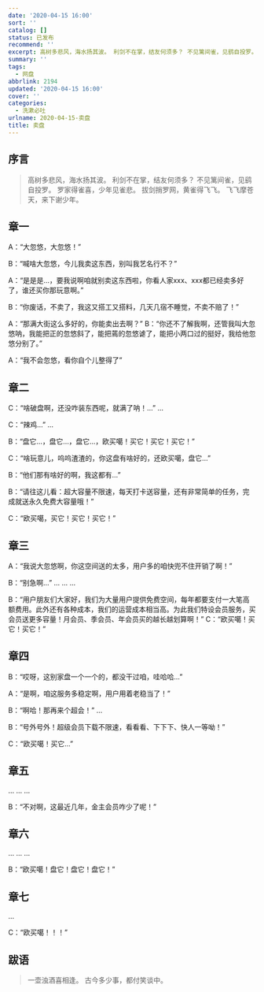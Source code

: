 ```yaml
---
date: '2020-04-15 16:00'
sort: ''
catalog: []
status: 已发布
recommend: ''
excerpt: 高树多悲风，海水扬其波。 利剑不在掌，结友何须多？ 不见篱间雀，见鹞自投罗。 罗家得雀喜，少年见雀悲。 拔剑捎罗网，黄雀得飞飞。 飞飞摩苍天，来下谢少年。
summary: ''
tags:
  - 网盘
abbrlink: 2194
updated: '2020-04-15 16:00'
cover: ''
categories:
  - 洗漱必吐
urlname: 2020-04-15-卖盘
title: 卖盘
---
```


## 序言


> 高树多悲风，海水扬其波。 利剑不在掌，结友何须多？ 不见篱间雀，见鹞自投罗。 罗家得雀喜，少年见雀悲。 拔剑捎罗网，黄雀得飞飞。 飞飞摩苍天，来下谢少年。


## 章一


A：“大忽悠，大忽悠！”


B：“喊啥大忽悠，今儿我卖这东西，别叫我艺名行不？” 


A：“是是是…，要我说啊咱就别卖这东西啦，你看人家xxx、xxx都已经卖多好了，谁还买你那玩意啊。” 


B：“你废话，不卖了，我这又搭工又搭料，几天几宿不睡觉，不卖不赔了！”


A：“那满大街这么多好的，你能卖出去啊？” B：“你还不了解我啊，还管我叫大忽悠呐，我能把正的忽悠斜了，能把蔫的忽悠谑了，能把小两口过的挺好，我给他忽悠分别了。” 


A：“我不会忽悠，看你自个儿整得了”


## 章二


C：“啥破盘啊，还没咋装东西呢，就满了呐！…” … 


C：“辣鸡…” … 


B：“盘它…，盘它…，盘它…，欧买噶！买它！买它！买它！” 


C：“啥玩意儿，呜呜渣渣的，你这盘有啥好的，还欧买噶，盘它…” 


B：“他们那有啥好的啊，我这都有…” 


B：“请往这儿看：超大容量不限速，每天打卡送容量，还有非常简单的任务，完成就送永久免费大容量哦！” 


C：“欧买噶，买它！买它！买它！”


## 章三


A：“我说大忽悠啊，你这空间送的太多，用户多的咱快兜不住开销了啊！” 


B：“别急啊…” … … … 


B：“用户朋友们大家好，我们为大量用户提供免费空间，每年都要支付一大笔高额费用。此外还有各种成本，我们的运营成本相当高。为此我们特设会员服务，买会员送更多容量！月会员、季会员、年会员买的越长越划算啊！” C：“欧买噶！买它！买它！”


## 章四


B：“哎呀，这别家盘一个一个的，都没干过咱，哇哈哈…” 


A：“是啊，咱这服务多稳定啊，用户用着老稳当了！” 


B：“啊哈！那再来个超会！” … 


B：“号外号外！超级会员下载不限速，看看看、下下下、快人一等呦！” 


C：“欧买噶！买它…”


## 章五


… … … 


B：“不对啊，这最近几年，金主会员咋少了呢！”


## 章六


… … … 


B：“欧买噶！盘它！盘它！盘它！”


## 章七


… 


C：“欧买噶！！！”


## 跋语


> 一壶浊酒喜相逢。 古今多少事，都付笑谈中。

